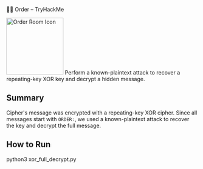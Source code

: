 🕵️‍♂️ Order – TryHackMe

<img src="https://tryhackme-images.s3.amazonaws.com/room-icons/62ff64c3c859dc0042b2b9f6-1749737621349" alt="Order Room Icon" width="150">
Perform a known-plaintext attack to recover a repeating-key XOR key and decrypt a hidden message.

## Summary

Cipher's message was encrypted with a repeating-key XOR cipher. Since all messages start with `ORDER:`, we used a known-plaintext attack to recover the key and decrypt the full message.

## How to Run

python3 xor_full_decrypt.py

